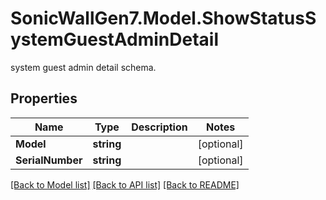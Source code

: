 # SonicWallGen7.Model.ShowStatusSystemGuestAdminDetail
system guest admin detail schema.

## Properties

Name | Type | Description | Notes
------------ | ------------- | ------------- | -------------
**Model** | **string** |  | [optional] 
**SerialNumber** | **string** |  | [optional] 

[[Back to Model list]](../README.md#documentation-for-models) [[Back to API list]](../README.md#documentation-for-api-endpoints) [[Back to README]](../README.md)


